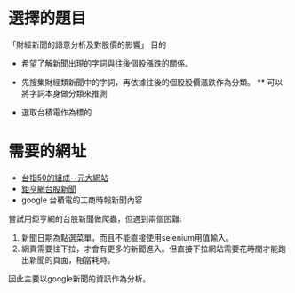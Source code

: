 # 選擇的題目
「財經新聞的語意分析及對股價的影響」
目的
* 希望了解新聞出現的字詞與往後個股漲跌的關係。
* 先搜集財經類新聞中的字詞，再依據往後的個股股價漲跌作為分類。
** 可以將字詞本身做分類來推測
 
 * 選取台積電作為標的


# 需要的網址
* [台指50的組成--元大網站](http://www.yuantaetfs.com/#/FundWeights/1066)
* [鉅亨網台股新聞](https://news.cnyes.com/news/cat/tw_stock_news)
* google 台積電的工商時報新聞內容

嘗試用鉅亨網的台股新聞做爬蟲，但遇到兩個困難:

1. 新聞日期為點選菜單，而且不能直接使用selenium用值輸入。
2. 網頁需要往下拉，才會有更多的新聞進入。但直接下拉網站需要花時間才能跑出新聞的頁面，相當耗時。

因此主要以google新聞的資訊作為分析。
